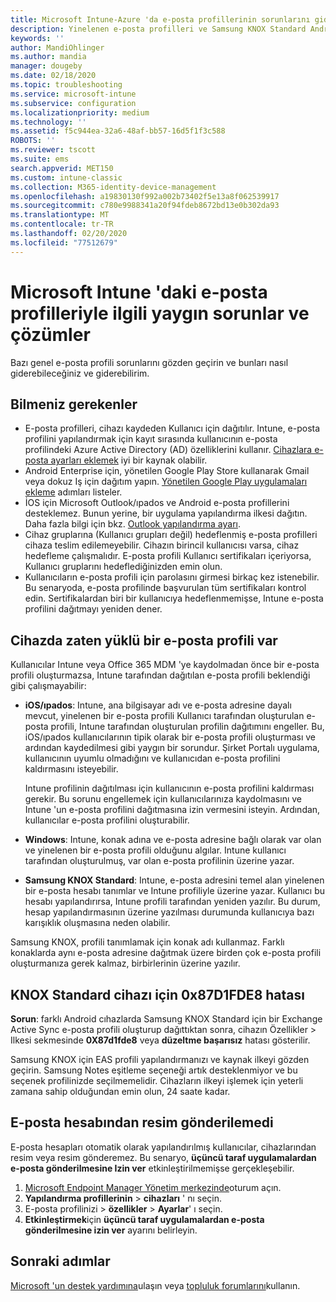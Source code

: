 ```yaml
---
title: Microsoft Intune-Azure 'da e-posta profillerinin sorunlarını giderme | Microsoft Docs
description: Yinelenen e-posta profilleri ve Samsung KNOX Standard Android cihazlarda hatalar da dahil olmak üzere Microsoft Intune içindeki e-posta profilleriyle ilgili yaygın sorunlar ve çözümleri görün.
keywords: ''
author: MandiOhlinger
ms.author: mandia
manager: dougeby
ms.date: 02/18/2020
ms.topic: troubleshooting
ms.service: microsoft-intune
ms.subservice: configuration
ms.localizationpriority: medium
ms.technology: ''
ms.assetid: f5c944ea-32a6-48af-bb57-16d5f1f3c588
ROBOTS: ''
ms.reviewer: tscott
ms.suite: ems
search.appverid: MET150
ms.custom: intune-classic
ms.collection: M365-identity-device-management
ms.openlocfilehash: a19830130f992a002b73402f5e13a8f062539917
ms.sourcegitcommit: c780e9988341a20f94fdeb8672bd13e0b302da93
ms.translationtype: MT
ms.contentlocale: tr-TR
ms.lasthandoff: 02/20/2020
ms.locfileid: "77512679"
---
```

# <a name="common-issues-and-resolutions-with-email-profiles-in-microsoft-intune"></a>Microsoft Intune 'daki e-posta profilleriyle ilgili yaygın sorunlar ve çözümler

Bazı genel e-posta profili sorunlarını gözden geçirin ve bunları nasıl giderebileceğiniz ve giderebilirim.

## <a name="what-you-need-to-know"></a>Bilmeniz gerekenler

- E-posta profilleri, cihazı kaydeden Kullanıcı için dağıtılır. Intune, e-posta profilini yapılandırmak için kayıt sırasında kullanıcının e-posta profilindeki Azure Active Directory (AD) özelliklerini kullanır. [Cihazlara e-posta ayarları eklemek](email-settings-configure.md) iyi bir kaynak olabilir.
- Android Enterprise için, yönetilen Google Play Store kullanarak Gmail veya dokuz Iş için dağıtım yapın. [Yönetilen Google Play uygulamaları ekleme](../apps/apps-add-android-for-work.md) adımları listeler.
- İOS için Microsoft Outlook/ıpados ve Android e-posta profillerini desteklemez. Bunun yerine, bir uygulama yapılandırma ilkesi dağıtın. Daha fazla bilgi için bkz. [Outlook yapılandırma ayarı](../apps/app-configuration-policies-outlook.md).
- Cihaz gruplarına (Kullanıcı grupları değil) hedeflenmiş e-posta profilleri cihaza teslim edilemeyebilir. Cihazın birincil kullanıcısı varsa, cihaz hedefleme çalışmalıdır. E-posta profili Kullanıcı sertifikaları içeriyorsa, Kullanıcı gruplarını hedeflediğinizden emin olun.
- Kullanıcıların e-posta profili için parolasını girmesi birkaç kez istenebilir. Bu senaryoda, e-posta profilinde başvurulan tüm sertifikaları kontrol edin. Sertifikalardan biri bir kullanıcıya hedeflenmemişse, Intune e-posta profilini dağıtmayı yeniden dener.

## <a name="device-already-has-an-email-profile-installed"></a>Cihazda zaten yüklü bir e-posta profili var

Kullanıcılar Intune veya Office 365 MDM 'ye kaydolmadan önce bir e-posta profili oluşturmazsa, Intune tarafından dağıtılan e-posta profili beklendiği gibi çalışmayabilir:

- **iOS/ıpados**: Intune, ana bilgisayar adı ve e-posta adresine dayalı mevcut, yinelenen bir e-posta profili Kullanıcı tarafından oluşturulan e-posta profili, Intune tarafından oluşturulan profilin dağıtımını engeller. Bu, iOS/ıpados kullanıcılarının tipik olarak bir e-posta profili oluşturması ve ardından kaydedilmesi gibi yaygın bir sorundur. Şirket Portalı uygulama, kullanıcının uyumlu olmadığını ve kullanıcıdan e-posta profilini kaldırmasını isteyebilir.

  Intune profilinin dağıtılması için kullanıcının e-posta profilini kaldırması gerekir. Bu sorunu engellemek için kullanıcılarınıza kaydolmasını ve Intune 'un e-posta profilini dağıtmasına izin vermesini isteyin. Ardından, kullanıcılar e-posta profilini oluşturabilir.

- **Windows**: Intune, konak adına ve e-posta adresine bağlı olarak var olan ve yinelenen bir e-posta profili olduğunu algılar. Intune kullanıcı tarafından oluşturulmuş, var olan e-posta profilinin üzerine yazar.

- **Samsung KNOX Standard**: Intune, e-posta adresini temel alan yinelenen bir e-posta hesabı tanımlar ve Intune profiliyle üzerine yazar. Kullanıcı bu hesabı yapılandırırsa, Intune profili tarafından yeniden yazılır. Bu durum, hesap yapılandırmasının üzerine yazılması durumunda kullanıcıya bazı karışıklık oluşmasına neden olabilir.

Samsung KNOX, profili tanımlamak için konak adı kullanmaz. Farklı konaklarda aynı e-posta adresine dağıtmak üzere birden çok e-posta profili oluşturmanıza gerek kalmaz, birbirlerinin üzerine yazılır.

## <a name="error-0x87d1fde8-for-knox-standard-device"></a>KNOX Standard cihazı için 0x87D1FDE8 hatası

**Sorun**: farklı Android cıhazlarda Samsung KNOX Standard için bir Exchange Active Sync e-posta profili oluşturup dağıttıktan sonra, cihazın Özellikler > Ilkesi sekmesinde **0X87d1fde8** veya **düzeltme başarısız** hatası gösterilir.

Samsung KNOX için EAS profili yapılandırmanızı ve kaynak ilkeyi gözden geçirin. Samsung Notes eşitleme seçeneği artık desteklenmiyor ve bu seçenek profilinizde seçilmemelidir. Cihazların ilkeyi işlemek için yeterli zamana sahip olduğundan emin olun, 24 saate kadar.

## <a name="unable-to-send-images-from--email-account"></a>E-posta hesabından resim gönderilemedi

E-posta hesapları otomatik olarak yapılandırılmış kullanıcılar, cihazlarından resim veya resim gönderemez. Bu senaryo, **üçüncü taraf uygulamalardan e-posta gönderilmesine Izin ver** etkinleştirilmemişse gerçekleşebilir.

1. [Microsoft Endpoint Manager Yönetim merkezinde](https://go.microsoft.com/fwlink/?linkid=2109431)oturum açın.
2. **Yapılandırma profillerinin** > **cihazları** ' nı seçin.
3. E-posta profilinizi > **özellikler** > **Ayarlar**' ı seçin.
4. **Etkinleştirmek**için **üçüncü taraf uygulamalardan e-posta gönderilmesine izin ver** ayarını belirleyin.

## <a name="next-steps"></a>Sonraki adımlar

[Microsoft 'un destek yardımına](../fundamentals/get-support.md)ulaşın veya [topluluk forumlarını](https://social.technet.microsoft.com/Forums/en-US/home?category=microsoftintune)kullanın.
